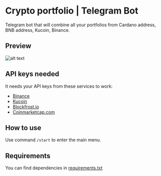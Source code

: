 # Crypto portfolio | Telegram Bot
Telegram bot that will combine all your portfolios from Cardano address, BNB address, Kucoin, Binance.
## Preview
![alt text](https://i.imgur.com/ha9hzuW.png)
## API keys needed
It needs your API keys from these services to work:
*  [Binance](https://www.binance.com/ru/my/settings/api-management)
*  [Kucoin](https://www.kucoin.com/account/api)
*  [Blockfrost.io](https://blockfrost.io/)
*  [Coinmarketcap.com](https://coinmarketcap.com/api/)

## How to use
Use command `/start` to enter the main menu.
## Requirements
You can find dependencies in [requirements.txt](https://github.com/myown-del/crypto_portfolio_telegrambot/blob/main/requirements.txt)
